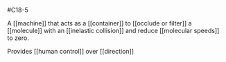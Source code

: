 #C18-5 

A [[machine]] that acts as a [[container]] to [[occlude or filter]] a [[molecule]] with an [[inelastic collision]] and reduce [[molecular speeds]] to zero. 

Provides [[human control]] over [[direction]]